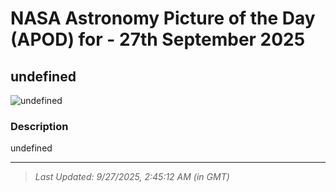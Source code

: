 
# NASA Astronomy Picture of the Day (APOD) for - 27th September 2025
## undefined

![undefined](undefined)

### Description
undefined

---
> _Last Updated: 9/27/2025, 2:45:12 AM (in GMT)_
